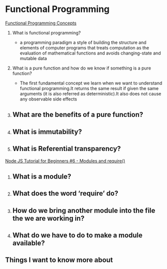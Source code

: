 # Functional Programming
[Functional Programming Concepts](https://medium.com/the-renaissance-developer/concepts-of-functional-programming-in-javascript-6bc84220d2aa)

1. What is functional programming?
    - a programming paradigm a style of building the structure and elements of computer programs that treats computation as the evaluation of mathematical functions and avoids changing-state and mutable data

2. What is a pure function and how do we know if something is a pure function?
    - The first fundamental concept we learn when we want to understand functional programming.It returns the same result if given the same arguments (it is also referred as deterministic).It also does not cause any observable side effects

3. What are the benefits of a pure function?
    - 

4. What is immutability?
    - 
    
5. What is Referential transparency?
    - 

[Node JS Tutorial for Beginners #6 - Modules and require()](https://www.youtube.com/watch?v=xHLd36QoS4k)

1. What is a module?
    - 

2. What does the word ‘require’ do?
    - 
 
3. How do we bring another module into the file the we are working in?
    - 

4. What do we have to do to make a module available?
    - 

## Things I want to know more about